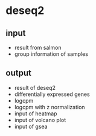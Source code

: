 # deseq2
## input
* result from salmon
* group information of samples
## output
* result of deseq2
* differentially expressed genes
* logcpm
* logcpm with z normalization
* input of heatmap
* input of volcano plot
* input of gsea